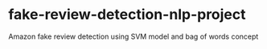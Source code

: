 # fake-review-detection-nlp-project
Amazon fake review detection using SVM model and bag of words concept
